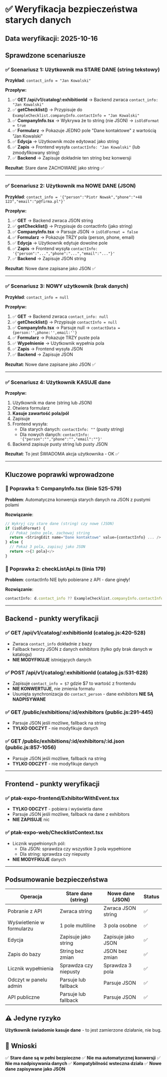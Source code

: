 # ✅ Weryfikacja bezpieczeństwa starych danych

## Data weryfikacji: 2025-10-16

## Sprawdzone scenariusze

### ✅ Scenariusz 1: Użytkownik ma STARE DANE (string tekstowy)

**Przykład**: `contact_info = "Jan Kowalski"`

**Przepływ:**
1. ✅ **GET /api/v1/catalog/:exhibitionId** → Backend zwraca `contact_info: "Jan Kowalski"`
2. ✅ **getChecklist()** → Przypisuje do `ExampleChecklist.companyInfo.contactInfo = "Jan Kowalski"`
3. ✅ **CompanyInfo.tsx** → Wykrywa że to string (nie JSON) → `isOldFormat = true`
4. ✅ **Formularz** → Pokazuje JEDNO pole "Dane kontaktowe" z wartością "Jan Kowalski"
5. ✅ **Edycja** → Użytkownik może edytować jako string
6. ✅ **Zapis** → Frontend wysyła `contactInfo: "Jan Kowalski"` (lub zmodyfikowany string)
7. ✅ **Backend** → Zapisuje dokładnie ten string bez konwersji

**Rezultat**: Stare dane ZACHOWANE jako string ✅

---

### ✅ Scenariusz 2: Użytkownik ma NOWE DANE (JSON)

**Przykład**: `contact_info = '{"person":"Piotr Nowak","phone":"+48 123","email":"p@firma.pl"}'`

**Przepływ:**
1. ✅ **GET** → Backend zwraca JSON string
2. ✅ **getChecklist()** → Przypisuje do contactInfo (jako string)
3. ✅ **CompanyInfo.tsx** → Parsuje JSON → `isOldFormat = false`
4. ✅ **Formularz** → Pokazuje TRZY pola (person, phone, email)
5. ✅ **Edycja** → Użytkownik edytuje dowolne pole
6. ✅ **Zapis** → Frontend wysyła `contactInfo: '{"person":"...","phone":"...","email":"..."}'`
7. ✅ **Backend** → Zapisuje JSON string

**Rezultat**: Nowe dane zapisane jako JSON ✅

---

### ✅ Scenariusz 3: NOWY użytkownik (brak danych)

**Przykład**: `contact_info = null`

**Przepływ:**
1. ✅ **GET** → Backend zwraca `contact_info: null`
2. ✅ **getChecklist()** → Przypisuje `contactInfo = null`
3. ✅ **CompanyInfo.tsx** → Parsuje null → `contactData = {person:'',phone:'',email:''}`
4. ✅ **Formularz** → Pokazuje TRZY puste pola
5. ✅ **Wypełnienie** → Użytkownik wypełnia pola
6. ✅ **Zapis** → Frontend wysyła JSON
7. ✅ **Backend** → Zapisuje JSON

**Rezultat**: Nowe dane zapisane jako JSON ✅

---

### ✅ Scenariusz 4: Użytkownik KASUJE dane

**Przepływ:**
1. Użytkownik ma dane (string lub JSON)
2. Otwiera formularz
3. **Kasuje zawartość pola/pól**
4. Zapisuje
5. Frontend wysyła:
   - Dla starych danych: `contactInfo: ""` (pusty string)
   - Dla nowych danych: `contactInfo: '{"person":"","phone":"","email":""}'`
6. Backend zapisuje pusty string lub pusty JSON

**Rezultat**: To jest ŚWIADOMA akcja użytkownika - OK ✅

---

## Kluczowe poprawki wprowadzone

### 🔧 Poprawka 1: CompanyInfo.tsx (linie 525-579)
**Problem**: Automatyczna konwersja starych danych na JSON z pustymi polami

**Rozwiązanie**: 
```typescript
// Wykryj czy stare dane (string) czy nowe (JSON)
if (isOldFormat) {
  // Pokaż jedno pole, zachowaj string
  return <StringEdit name="Dane kontaktowe" value={contactInfo} ... />
} else {
  // Pokaż 3 pola, zapisuj jako JSON
  return <>{3 pola}</>
}
```

### 🔧 Poprawka 2: checkListApi.ts (linia 179)
**Problem**: contactInfo NIE było pobierane z API - dane ginęły!

**Rozwiązanie**:
```typescript
contactInfo: d.contact_info ?? ExampleChecklist.companyInfo.contactInfo
```

---

## Backend - punkty weryfikacji

### ✅ GET /api/v1/catalog/:exhibitionId (catalog.js:420-528)
- Zwraca `contact_info` dokładnie z bazy
- Fallback tworzy JSON z danych exhibitors (tylko gdy brak danych w katalogu)
- **NIE MODYFIKUJE** istniejących danych

### ✅ POST /api/v1/catalog/:exhibitionId (catalog.js:531-628)
- Zapisuje `contact_info = $7` gdzie $7 to wartość z frontendu
- **NIE KONWERTUJE**, nie zmienia formatu
- Usunięta synchronizacja do `contact_person` - dane exhibitors **NIE SĄ NADPISYWANE**

### ✅ GET /public/exhibitions/:id/exhibitors (public.js:291-445)
- Parsuje JSON jeśli możliwe, fallback na string
- **TYLKO ODCZYT** - nie modyfikuje danych

### ✅ GET /public/exhibitions/:id/exhibitors/:id.json (public.js:857-1056)
- Parsuje JSON jeśli możliwe, fallback na string
- **TYLKO ODCZYT** - nie modyfikuje danych

---

## Frontend - punkty weryfikacji

### ✅ ptak-expo-frontend/ExhibitorWithEvent.tsx
- **TYLKO ODCZYT** - pobiera i wyświetla dane
- Parsuje JSON jeśli możliwe, fallback na dane z exhibitors
- **NIE ZAPISUJE** nic

### ✅ ptak-expo-web/ChecklistContext.tsx
- Licznik wypełnionych pól:
  - Dla JSON: sprawdza czy wszystkie 3 pola wypełnione
  - Dla string: sprawdza czy niepusty
- **NIE MODYFIKUJE** danych

---

## Podsumowanie bezpieczeństwa

| Operacja | Stare dane (string) | Nowe dane (JSON) | Status |
|----------|-------------------|------------------|--------|
| Pobranie z API | Zwraca string | Zwraca JSON string | ✅ |
| Wyświetlenie w formularzu | 1 pole multiline | 3 pola osobne | ✅ |
| Edycja | Zapisuje jako string | Zapisuje jako JSON | ✅ |
| Zapis do bazy | String bez zmian | JSON bez zmian | ✅ |
| Licznik wypełnienia | Sprawdza czy niepusty | Sprawdza 3 pola | ✅ |
| Odczyt w panelu admin | Parsuje lub fallback | Parsuje JSON | ✅ |
| API publiczne | Parsuje lub fallback | Parsuje JSON | ✅ |

## ⚠️ Jedyne ryzyko

**Użytkownik świadomie kasuje dane** - to jest zamierzone działanie, nie bug.

## 🎯 Wnioski

✅ **Stare dane są w pełni bezpieczne**
✅ **Nie ma automatycznej konwersji**
✅ **Nie ma nadpisywania danych**
✅ **Kompatybilność wsteczna działa**
✅ **Nowe dane zapisywane jako JSON**

